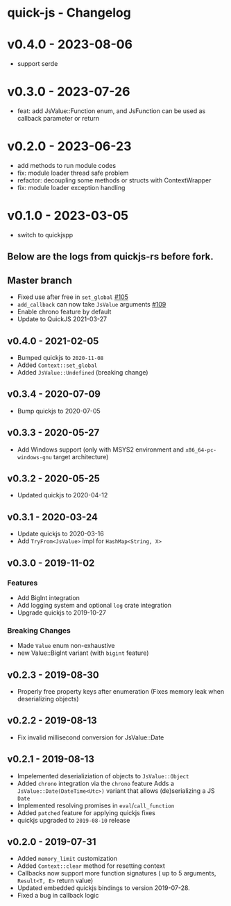 # quick-js - Changelog

# v0.4.0 - 2023-08-06

* support serde

# v0.3.0 - 2023-07-26

* feat: add JsValue::Function enum, and JsFunction can be used as callback parameter or return

# v0.2.0 - 2023-06-23

* add methods to run module codes
* fix: module loader thread safe problem
* refactor: decoupling some methods or structs with ContextWrapper
* fix: module loader exception handling

# v0.1.0 - 2023-03-05

* switch to quickjspp

## Below are the logs from quickjs-rs before fork.

## Master branch

* Fixed use after free in `set_global` [#105](https://github.com/theduke/quickjs-rs/issues/105)
* `add_callback` can now take `JsValue` arguments [#109](https://github.com/theduke/quickjs-rs/issues/109)
* Enable chrono feature by default
* Update to QuickJS 2021-03-27

## v0.4.0 - 2021-02-05

* Bumped quickjs to `2020-11-08`
* Added `Context::set_global`
* Added `JsValue::Undefined` (breaking change)

## v0.3.4 - 2020-07-09

* Bump quickjs to 2020-07-05

## v0.3.3 - 2020-05-27

* Add Windows support
  (only with MSYS2 environment and `x86_64-pc-windows-gnu` target architecture)

## v0.3.2 - 2020-05-25

* Updated quickjs to 2020-04-12

## v0.3.1 - 2020-03-24

* Update quickjs to 2020-03-16
* Add `TryFrom<JsValue>` impl for `HashMap<String, X>`

## v0.3.0 - 2019-11-02

### Features

* Add BigInt integration 
* Add logging system and optional `log` crate integration
* Upgrade quickjs to 2019-10-27

### Breaking Changes

* Made `Value` enum non-exhaustive
* new Value::BigInt variant (with `bigint` feature)

## v0.2.3 - 2019-08-30

* Properly free property keys after enumeration
    (Fixes memory leak when deserializing objects)

## v0.2.2 - 2019-08-13

* Fix invalid millisecond conversion for JsValue::Date

## v0.2.1 - 2019-08-13

* Impelemented deserializiation of objects to `JsValue::Object`
* Added `chrono` integration via the `chrono` feature
  Adds a `JsValue::Date(DateTime<Utc>)` variant that allows (de)serializing
  a JS `Date`
* Implemented resolving promises in `eval`/`call_function`
* Added `patched` feature for applying quickjs fixes
* quickjs upgraded to `2019-08-10` release

## v0.2.0 - 2019-07-31

* Added `memory_limit` customization
* Added `Context::clear` method for resetting context
* Callbacks now support more function signatures
    ( up to 5 arguments, `Result<T, E>` return value)
* Updated embedded quickjs bindings to version 2019-07-28.
* Fixed a bug in callback logic

